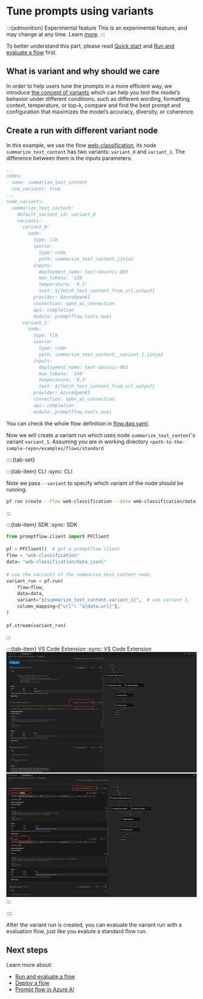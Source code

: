 # Tune prompts using variants

:::{admonition} Experimental feature
This is an experimental feature, and may change at any time. Learn [more](faq.md#stable-vs-experimental).
:::

To better understand this part, please read [Quick start](./quick-start.md) and [Run and evaluate a flow](./run-and-evaluate-a-flow/index.md) first.

## What is variant and why should we care

In order to help users tune the prompts in a more efficient way, we introduce [the concept of variants](../../concepts/concept-variants.md) which can help you test the model’s behavior under different conditions, such as different wording, formatting, context, temperature, or top-k, compare and find the best prompt and configuration that maximizes the model’s accuracy, diversity, or coherence.

## Create a run with different variant node

 In this example, we use the flow [web-classification](https://github.com/microsoft/promptflow/tree/main/examples/flows/standard/web-classification), its node `summarize_text_content` has two variants: `variant_0` and `variant_1`. The difference between them is the inputs parameters:


```yaml
...
nodes:
- name: summarize_text_content
  use_variants: true
...
node_variants:
  summarize_text_content:
    default_variant_id: variant_0
    variants:
      variant_0:
        node:
          type: llm
          source:
            type: code
            path: summarize_text_content.jinja2
          inputs:
            deployment_name: text-davinci-003
            max_tokens: '128'
            temperature: '0.2'
            text: ${fetch_text_content_from_url.output}
          provider: AzureOpenAI
          connection: open_ai_connection
          api: completion
          module: promptflow.tools.aoai
      variant_1:
        node:
          type: llm
          source:
            type: code
            path: summarize_text_content__variant_1.jinja2
          inputs:
            deployment_name: text-davinci-003
            max_tokens: '256'
            temperature: '0.3'
            text: ${fetch_text_content_from_url.output}
          provider: AzureOpenAI
          connection: open_ai_connection
          api: completion
          module: promptflow.tools.aoai
```

You can check the whole flow definition in [flow.dag.yaml](https://github.com/microsoft/promptflow/tree/main/examples/flows/standard/web-classification/flow.dag.yaml).

Now we will create a variant run which uses node `summarize_text_content`'s variant `variant_1`. 
Assuming you are in working directory `<path-to-the-sample-repo>/examples/flows/standard`


::::{tab-set}

:::{tab-item} CLI
:sync: CLI

Note we pass `--variant` to specify which variant of the node should be running.

```sh
pf run create --flow web-classification --data web-classification/data.jsonl --variant '${summarize_text_content.variant_1}' --column-mapping url='${data.url}' --stream --name my_first_variant_run
```

:::

:::{tab-item} SDK
:sync: SDK

```python
from promptflow.client import PFClient

pf = PFClient()  # get a promptflow client
flow = "web-classification"
data= "web-classification/data.jsonl"

# use the variant1 of the summarize_text_content node.
variant_run = pf.run(
    flow=flow,
    data=data,
    variant="${summarize_text_content.variant_1}",  # use variant 1.
    column_mapping={"url": "${data.url}"},
)

pf.stream(variant_run)
```
:::

:::{tab-item} VS Code Extension
:sync: VS Code Extension
![img](../media/how-to-guides/vscode_variants_folded.png)
![img](../media/how-to-guides/vscode_variants_unfold.png)
:::

::::

After the variant run is created, you can evaluate the variant run with a evaluation flow, just like you evalute a standard flow run.

## Next steps

Learn more about:
- [Run and evaluate a flow](./run-and-evaluate-a-flow/index.md)
- [Deploy a flow](./deploy-a-flow/index.md)
- [Prompt flow in Azure AI](../cloud/azureai/run-promptflow-in-azure-ai.md)